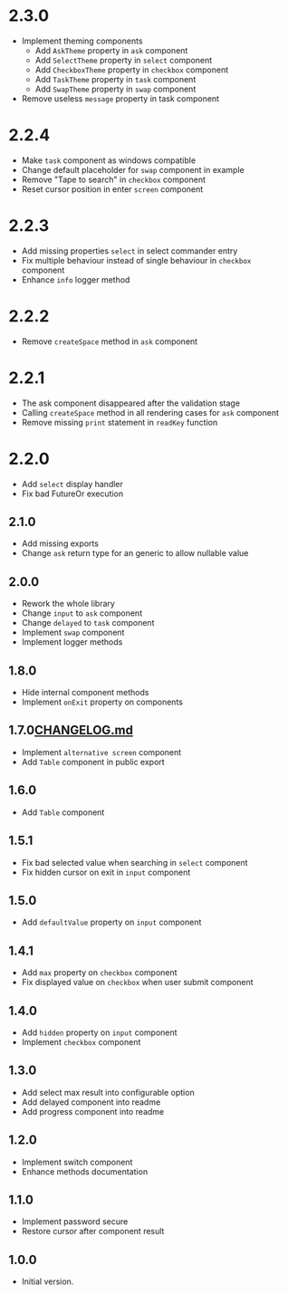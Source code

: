 # 2.3.0
- Implement theming components
  - Add `AskTheme` property in `ask` component
  - Add `SelectTheme` property in `select` component
  - Add `CheckboxTheme` property in `checkbox` component
  - Add `TaskTheme` property in `task` component
  - Add `SwapTheme` property in `swap` component
- Remove useless `message` property in task component

# 2.2.4
- Make `task` component as windows compatible
- Change default placeholder for `swap` component in example
- Remove "Tape to search" in `checkbox` component
- Reset cursor position in enter `screen` component

# 2.2.3
- Add missing properties `select` in select commander entry
- Fix multiple behaviour instead of single behaviour in `checkbox` component
- Enhance `info` logger method

# 2.2.2
- Remove `createSpace` method in `ask` component

# 2.2.1
- The ask component disappeared after the validation stage
- Calling `createSpace` method in all rendering cases for `ask` component
- Remove missing `print` statement in `readKey` function

# 2.2.0
- Add `select` display handler
- Fix bad FutureOr execution

## 2.1.0
- Add missing exports
- Change `ask` return type for an generic to allow nullable value 

## 2.0.0
- Rework the whole library
- Change `input` to `ask` component
- Change `delayed` to `task` component
- Implement `swap` component
- Implement logger methods

## 1.8.0

- Hide internal component methods
- Implement `onExit` property on components

## 1.7.0[CHANGELOG.md](CHANGELOG.md)

- Implement `alternative screen` component
- Add `Table` component in public export

## 1.6.0

- Add `Table` component

## 1.5.1

- Fix bad selected value when searching in `select` component
- Fix hidden cursor on exit in `input` component

## 1.5.0

- Add `defaultValue` property on `input` component

## 1.4.1

- Add `max` property on `checkbox` component
- Fix displayed value on `checkbox` when user submit component 

## 1.4.0

- Add `hidden` property on `input` component
- Implement `checkbox` component

## 1.3.0

- Add select max result into configurable option
- Add delayed component into readme
- Add progress component into readme

## 1.2.0

- Implement switch component
- Enhance methods documentation

## 1.1.0

- Implement password secure
- Restore cursor after component result

## 1.0.0

- Initial version.
